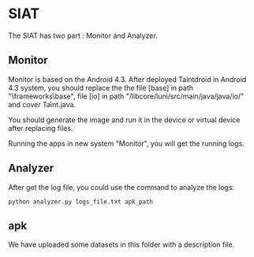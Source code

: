 # SIAT
The SIAT has two part : Monitor and Analyzer. 

## Monitor

Monitor is based on the Android 4.3. After deployed Taintdroid in Android 4.3 system, you should replace the the file [base] in path "\frameworks\base\", file [io] in path  "/libcore/luni/src/main/java/java/io/" and cover Taint.java.

You should generate the image and run it in the device or virtual device after replacing files.

Running the apps in new system "Monitor", you will get the running logs. 

## Analyzer
After get the log file, you could use the command to analyze the logs:
```
python analyzer.py logs_file.txt apk_path
```

## apk
We have uploaded some datasets in this folder with a description file.

